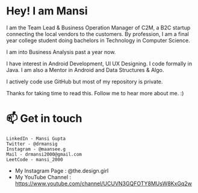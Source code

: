 # Hey! I am Mansi

I am the Team Lead & Business Operation Manager of C2M, a B2C startup connecting the local vendors to the customers. By profession, I am a final year college student doing bachelors in Technology in Computer Science.

I am into Business Analysis past a year now.

I have interest in Android Development, UI UX Designing. I code formally in Java. I am also a Mentor in Android and Data Structures & Algo.

I actively code use GitHub but most of my repository is private.

Thanks for taking time to read this. Follow me to hear more about me. :)

# 📫 Get in touch
    LinkedIn - Mansi Gupta
    Twitter - @drmansig
    Instagram - @maansee.g
    Mail - drmansi2000@gmail.com
    LeetCode - mansi_2000

* My Instagram Page : @the.design.girl
* My YouTube Channel : https://www.youtube.com/channel/UCUVN3GQFOTY8MUsW8KxGq2w
